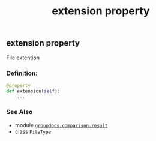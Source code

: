 ﻿---
title: extension property
second_title: GroupDocs.Comparison for Python via .NET API References
description: 
type: docs
url: /python-net/groupdocs.comparison.result/filetype/extension/
is_root: false
weight: 1570
---

## extension property


File extention
### Definition:
```python
@property
def extension(self):
    ...
```

### See Also
* module [`groupdocs.comparison.result`](../../)
* class [`FileType`](/comparison/python-net/groupdocs.comparison.result/filetype)

